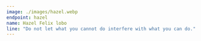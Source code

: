 ```yaml
---
image: ./images/hazel.webp
endpoint: hazel
name: Hazel Felix lobo
line: "Do not let what you cannot do interfere with what you can do."
---
```


